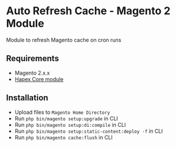 # Auto Refresh Cache - Magento 2 Module

Module to refresh Magento cache on cron runs

## Requirements

*   Magento 2.x.x
*   [Hapex Core module](https://gitlab.com/deggial/magento2-core)

## Installation

*   Upload files to `Magento Home Directory`
*   Run `php bin/magento setup:upgrade` in CLI
*   Run `php bin/magento setup:di:compile` in CLI
*   Run `php bin/magento setup:static-content:deploy -f` in CLI
*   Run `php bin/magento cache:flush` in CLI
